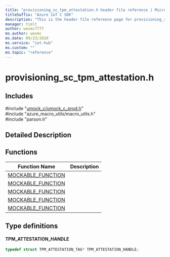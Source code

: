 ```yaml
---                             
title: "provisioning_sc_tpm_attestation.h header file reference | Microsoft Docs" 
titleSuffix: "Azure IoT C SDK"            
description: "This is the header file reference page for provisioning_sc_tpm_attestation.h in the Azure IoT C SDK. This SDK is used with Azure IoT Hub and Azure IoT Hub Device Provisioning Service"            
manager: timlt                 
author: wesmc7777              
ms.author: wesmc               
ms.date: 09/23/2020                    
ms.service: "iot-hub"             
ms.custom: ""                
ms.topic: "reference"        
---                            
```


# provisioning_sc_tpm_attestation.h 

## Includes

\#include "[umock_c/umock_c_prod.h](umock-c-prod-h.md)"  
\#include "azure_macro_utils/macro_utils.h"  
\#include "parson.h"  

## Detailed Description

## Functions

Function Name                  | Description                                
--------------------------------|---------------------------------------------
[MOCKABLE_FUNCTION](./provisioning-sc-tpm-attestation-h/mockable-function.md)            | 
[MOCKABLE_FUNCTION](./provisioning-sc-tpm-attestation-h/mockable-function.md)            | 
[MOCKABLE_FUNCTION](./provisioning-sc-tpm-attestation-h/mockable-function.md)            | 
[MOCKABLE_FUNCTION](./provisioning-sc-tpm-attestation-h/mockable-function.md)            | 
[MOCKABLE_FUNCTION](./provisioning-sc-tpm-attestation-h/mockable-function.md)            | 

## Type definitions

#### TPM_ATTESTATION_HANDLE

```C
typedef struct TPM_ATTESTATION_TAG* TPM_ATTESTATION_HANDLE;
```

